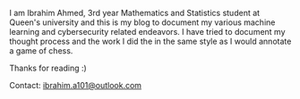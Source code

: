 I am Ibrahim Ahmed, 3rd year Mathematics and Statistics student at Queen's university and this is my blog to document my various machine learning and cybersecurity related endeavors. I have tried to document my thought process and the work I did the in the same style as I would annotate a game of chess.

Thanks for reading :) 

Contact: ibrahim.a101@outlook.com
